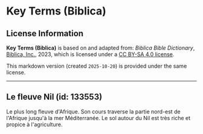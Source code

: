 # Key Terms (Biblica)

## License Information

**Key Terms (Biblica)** is based on and adapted from: _Biblica Bible Dictionary_, [Biblica, Inc.](https://www.biblica.com/), 2023, which is licensed under a [CC BY-SA 4.0 license](https://creativecommons.org/licenses/by-sa/4.0/legalcode.en).

This markdown version (created `2025-10-20`) is provided under the same license.



--------------------------------

## Le fleuve Nil (id: 133553)

Le plus long fleuve d'Afrique. Son cours traverse la partie nord\-est de l'Afrique jusqu'à la mer Méditerranée. Le sol autour du Nil est très riche et propice à l'agriculture.


